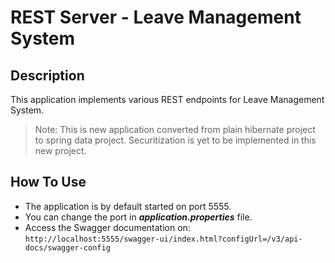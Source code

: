 # REST Server - Leave Management System

## Description

This application implements various REST endpoints for Leave Management System.

> Note: This is new application converted from plain hibernate project to spring data project. Securitization is yet to be implemented in this new project.

## How To Use

- The application is by default started on port 5555.
- You can change the port in ***application.properties*** file.
- Access the Swagger documentation on:
`http://localhost:5555/swagger-ui/index.html?configUrl=/v3/api-docs/swagger-config`
